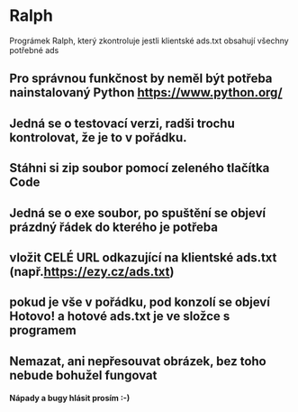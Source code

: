 # Ralph
Prográmek Ralph, který zkontroluje jestli klientské ads.txt obsahují všechny potřebné ads
## Pro správnou funkčnost by neměl být potřeba nainstalovaný Python https://www.python.org/
## Jedná se o testovací verzi, radši trochu kontrolovat, že je to v pořádku. 
## Stáhni si zip soubor pomocí zeleného tlačítka Code
## Jedná se o exe soubor, po spuštění se objeví prázdný řádek do kterého je potřeba 
## vložit  CELÉ URL odkazující na klientské ads.txt (např.https://ezy.cz/ads.txt)
## pokud je vše v pořádku, pod konzolí se objeví Hotovo! a hotové ads.txt je ve složce s programem
## Nemazat, ani nepřesouvat obrázek, bez toho nebude bohužel fungovat
#### Nápady a bugy hlásit prosím :-)
